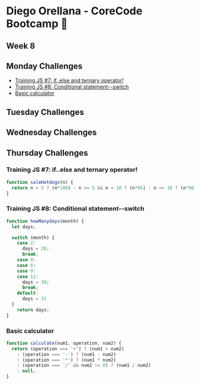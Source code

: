 # Diego Orellana - CoreCode Bootcamp 🚀
## Week 8
## Monday Challenges
- [Training JS #7: if..else and ternary operator!](https://github.com/DiegoMGE/core-code-from-scratch-readme-week-8/blob/main/README.md#training-js-7-ifelse-and-ternary-operator)
- [Training JS #8: Conditional statement--switch](https://github.com/DiegoMGE/core-code-from-scratch-readme-week-8/blob/main/README.md#training-js-8-conditional-statement--switch)
- [Basic calculator](https://github.com/DiegoMGE/core-code-from-scratch-readme-week-8/blob/main/README.md#basic-calculator)

## Tuesday Challenges
## Wednesday Challenges
## Thursday Challenges

### Training JS #7: if..else and ternary operator!
```javascript
function saleHotdogs(n) {
  return n < 5 ? (n*100) : n >= 5 && n < 10 ? (n*95) : n >= 10 ? (n*90) : 0;
}
```

### Training JS #8: Conditional statement--switch
```javascript
function howManydays(month) {
  let days;

  switch (month) {
    case 2:
      days = 28;
      break;
    case 4:
    case 6:
    case 9:
    case 11:
      days = 30;
      break;
    default:
      days = 31
  }
    return days;
}
```

### Basic calculator
```javascript
function calculate(num1, operation, num2) {
  return (operation === '+') ? (num1 + num2)
    : (operation === '-') ? (num1 - num2)
    : (operation === '*') ? (num1 * num2)
    : (operation === '/' && num2 != 0) ? (num1 / num2)
    : null;
}
```
